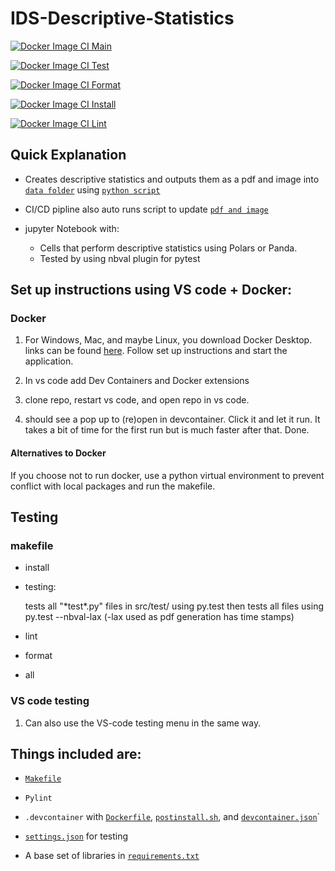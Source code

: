 # IDS-Descriptive-Statistics 

[![Docker Image CI Main](https://github.com/Nathan-Bush46/IDS706-Project-1/actions/workflows/main.yml/badge.svg)](https://github.com/Nathan-Bush46/IDS706-Project-1/actions/workflows/main.yml)

[![Docker Image CI Test](https://github.com/Nathan-Bush46/IDS706-Project-1/actions/workflows/test.yml/badge.svg)](https://github.com/Nathan-Bush46/IDS706-Project-1/actions/workflows/test.yml)

[![Docker Image CI Format](https://github.com/Nathan-Bush46/IDS706-Project-1/actions/workflows/format.yml/badge.svg)](https://github.com/Nathan-Bush46/IDS706-Project-1/actions/workflows/format.yml)

[![Docker Image CI Install](https://github.com/Nathan-Bush46/IDS706-Project-1/actions/workflows/install.yml/badge.svg)](https://github.com/Nathan-Bush46/IDS706-Project-1/actions/workflows/install.yml)

[![Docker Image CI Lint](https://github.com/Nathan-Bush46/IDS706-Project-1/actions/workflows/lint.yml/badge.svg)](https://github.com/Nathan-Bush46/IDS706-Project-1/actions/workflows/lint.yml)

## Quick Explanation

* Creates descriptive statistics and outputs them as a pdf and image into [`data folder`](./src/main_workspace/outputs) using [`python script`](./src/main_workspace/stats_pdf.py)
* CI/CD pipline also auto runs script to update [`pdf and image`](./src/main_workspace/outputs)

* jupyter Notebook with: 
    * Cells that perform descriptive statistics using Polars or Panda.
    * Tested by using nbval plugin for pytest

## Set up instructions using VS code + Docker: 
### Docker
1. For Windows, Mac, and maybe Linux, you download Docker Desktop. links can be found [here](https://docs.docker.com/engine/install/). Follow set up instructions and start the application.

2. In vs code add Dev Containers and Docker extensions 

3. clone repo, restart vs code, and open repo in vs code.

4. should see a pop up to (re)open in devcontainer. Click it and let it run. It takes a bit of time for the first run but is much faster after that. Done.

#### Alternatives to Docker
If you choose not to run docker, use a python virtual environment to prevent conflict with local packages and run the makefile.
 
## Testing

### makefile  
* install

* testing:

    tests all "\*test\*.py" files in src/test/ using py.test then tests all files using py.test --nbval-lax (-lax used as pdf generation has time stamps)

* lint

* format

* all 

### VS code testing  
1. Can also use the VS-code testing menu in the same way.

## Things included are:

* [`Makefile`](Makefile)

* `Pylint`

* `.devcontainer` with [`Dockerfile`](/.devcontainer/Dockerfile), [`postinstall.sh`](/.devcontainer/postinstall.sh), and [`devcontainer.json`](/.devcontainer/devcontainer.json)`

*  [`settings.json`](.vscode/settings.json) for testing

*  A base set of libraries in [`requirements.txt`](requirements.txt)
